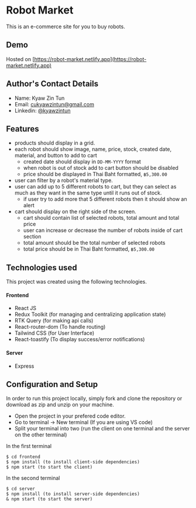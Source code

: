 # Robot Market

This is an e-commerce site for you to buy robots.

## Demo

Hosted on [https://robot-market.netlify.app](https://robot-market.netlify.app)

## Author's Contact Details

- Name: Kyaw Zin Tun
- Email: cukyawzintun@gmail.com
- Linkedin: [@kyawzintun](https://www.linkedin.com/in/kyawzintun/)

## Features

- products should display in a grid.
- each robot should show image, name, price, stock, created date, material, and button to add to cart
  - created date should display in `DD-MM-YYYY` format
  - when robot is out of stock add to cart button should be disabled
  - price should be displayed in Thai Baht formatted, `฿5,300.00`
- user can filter by a robot's material type.
- user can add up to 5 different robots to cart, but they can select as much as they want in the same type until it runs
  out of stock.
  - if user try to add more that 5 different robots then it should show an alert
- cart should display on the right side of the screen.
  - cart should contain list of selected robots, total amount and total price
  - user can increase or decrease the number of robots inside of cart section
  - total amount should be the total number of selected robots
  - total price should be in Thai Baht formatted, `฿5,300.00`

## Technologies used

This project was created using the following technologies.

#### Frontend

- React JS
- Redux Toolkit (for managing and centralizing application state)
- RTK Query (for making api calls)
- React-router-dom (To handle routing)
- Tailwind CSS (for User Interface)
- React-toastify (To display success/error notifications)

#### Server

- Express

## Configuration and Setup

In order to run this project locally, simply fork and clone the repository or download as zip and unzip on your machine.

- Open the project in your prefered code editor.
- Go to terminal -> New terminal (If you are using VS code)
- Split your terminal into two (run the client on one terminal and the server on the other terminal)

In the first terminal

```
$ cd frontend
$ npm install (to install client-side dependencies)
$ npm start (to start the client)
```

In the second terminal

```
$ cd server
$ npm install (to install server-side dependencies)
& npm start (to start the server)
```
